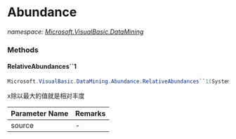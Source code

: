 ﻿# Abundance
_namespace: [Microsoft.VisualBasic.DataMining](./index.md)_





### Methods

#### RelativeAbundances``1
```csharp
Microsoft.VisualBasic.DataMining.Abundance.RelativeAbundances``1(System.Collections.Generic.IEnumerable{``0})
```
x除以最大的值就是相对丰度

|Parameter Name|Remarks|
|--------------|-------|
|source|-|



